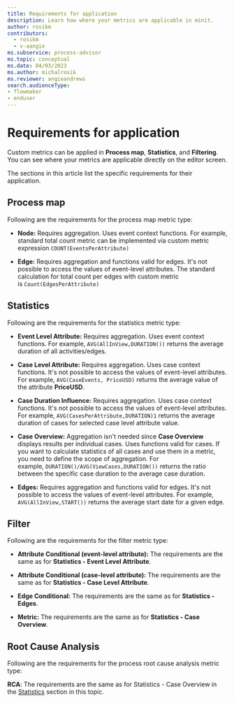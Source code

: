 ```yaml
---
title: Requirements for application
description: Learn how where your metrics are applicable in minit.
author: rosikm
contributors:
  - rosikm
  - v-aangie
ms.subservice: process-advisor
ms.topic: conceptual
ms.date: 04/03/2023
ms.author: michalrosik
ms.reviewer: angieandrews
search.audienceType:
- flowmaker
- enduser
---
```


# Requirements for application

Custom metrics can be applied in **Process map**, **Statistics**, and **Filtering**. You can see where your metrics are applicable directly on the editor screen.

The sections in this article list the specific requirements for their application.

## Process map

Following are the requirements for the process map metric type:

- **Node:** Requires aggregation. Uses event context functions. For example, standard total count metric can be implemented via custom metric expression `COUNT(EventsPerAttribute)`

- **Edge:** Requires aggregation and functions valid for edges. It's not possible to access the values of event-level attributes. The standard calculation for total count per edges with custom metric is `Count(EdgesPerAttribute)`

## Statistics

Following are the requirements for the statistics metric type:

- **Event Level Attribute:** Requires aggregation. Uses event context functions. For example, `AVG(AllInView,DURATION())` returns the average duration of all activities/edges.

- **Case Level Attribute:** Requires aggregation. Uses case context functions. It's not possible to access the values of event-level attributes. For example, `AVG(CaseEvents, PriceUSD)` returns the average value of the attribute **PriceUSD**.

- **Case Duration Influence:** Requires aggregation. Uses case context functions. It's not possible to access the values of event-level attributes. For example, `AVG(CasesPerAttribute,DURATION)1` returns the average duration of cases for selected case level attribute value.

- **Case Overview:** Aggregation isn't needed since  **Case Overview** displays results per individual cases. Uses functions valid for cases. If you want to calculate statistics of all cases and use them in a metric, you need to define the scope of aggregation. For example, `DURATION()/AVG(ViewCases,DURATION())` returns the ratio between the specific case duration to the average case duration.

- **Edges:** Requires aggregation and functions valid for edges. It's not possible to access the values of event-level attributes. For example, `AVG(AllInView,START())` returns the average start date for a given edge.

## Filter

Following are the requirements for the filter metric type:

- **Attribute Conditional (event-level attribute):** The requirements are the same as for **Statistics - Event Level Attribute**.

- **Attribute Conditional (case-level attribute):** The requirements are the same as for **Statistics - Case Level Attribute**.

- **Edge Conditional:** The requirements are the same as for **Statistics - Edges**.

- **Metric:** The requirements are the same as for **Statistics - Case Overview**.

## Root Cause Analysis

Following are the requirements for the process root cause analysis metric type:

**RCA**: The requirements are the same as for Statistics - Case Overview in the [Statistics](#statistics) section in this topic.

